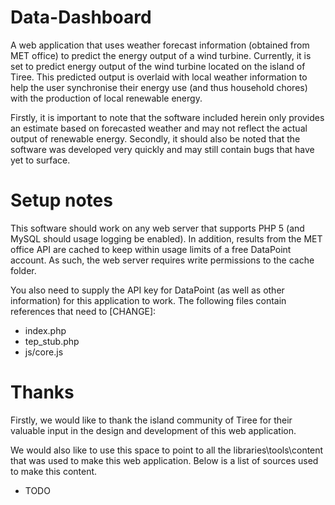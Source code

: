 Data-Dashboard
==============

A web application that uses weather forecast information (obtained from MET office) to predict the energy output of a wind turbine.
Currently, it is set to predict energy output of the wind turbine located on the island of Tiree. This predicted output is overlaid
with local weather information to help the user synchronise their energy use (and thus household chores) with the production of 
local renewable energy.

Firstly, it is important to note that the software included herein only provides an estimate based on forecasted weather and may
not reflect the actual output of renewable energy. Secondly, it should also be noted that the software was developed very quickly
and may still contain bugs that have yet to surface.


Setup notes
===========

This software should work on any web server that supports PHP 5 (and MySQL should usage logging be enabled). In addition, results 
from the MET office API are cached to keep within usage limits of a free DataPoint account. As such, the web server requires write
permissions to the cache folder.

You also need to supply the API key for DataPoint (as well as other information) for this application to work. The following files
contain references that need to [CHANGE]:

* index.php
* tep_stub.php
* js/core.js

Thanks
======

Firstly, we would like to thank the island community of Tiree for their valuable input in the design and development of this web
application.

We would also like to use this space to point to all the libraries\tools\content that was used to make this web application. Below is a list of sources used to make this content.

* TODO
